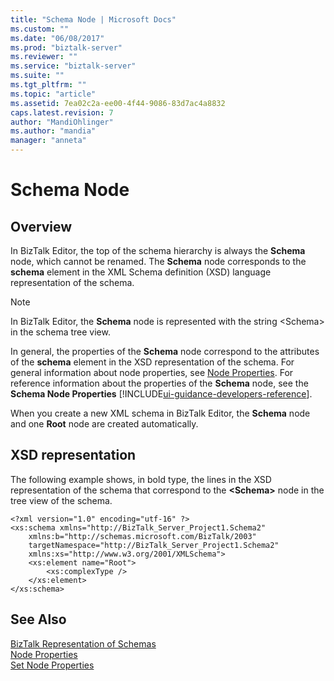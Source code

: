 ```yaml
---
title: "Schema Node | Microsoft Docs"
ms.custom: ""
ms.date: "06/08/2017"
ms.prod: "biztalk-server"
ms.reviewer: ""
ms.service: "biztalk-server"
ms.suite: ""
ms.tgt_pltfrm: ""
ms.topic: "article"
ms.assetid: 7ea02c2a-ee00-4f44-9086-83d7ac4a8832
caps.latest.revision: 7
author: "MandiOhlinger"
ms.author: "mandia"
manager: "anneta"
---
```

# Schema Node

## Overview
In BizTalk Editor, the top of the schema hierarchy is always the **Schema** node, which cannot be renamed. The **Schema** node corresponds to the **schema** element in the XML Schema definition (XSD) language representation of the schema.  
  
> [!NOTE]
>  In BizTalk Editor, the **Schema** node is represented with the string \<Schema> in the schema tree view.  
  
 In general, the properties of the **Schema** node correspond to the attributes of the **schema** element in the XSD representation of the schema. For general information about node properties, see [Node Properties](../core/node-properties.md). For reference information about the properties of the **Schema** node, see the **Schema Node Properties** [!INCLUDE[ui-guidance-developers-reference](../includes/ui-guidance-developers-reference.md)].
  
 When you create a new XML schema in BizTalk Editor, the **Schema** node and one **Root** node are created automatically.  
  
## XSD representation  
 The following example shows, in bold type, the lines in the XSD representation of the schema that correspond to the **\<Schema>** node in the tree view of the schema.  
  
```  
<?xml version="1.0" encoding="utf-16" ?>  
<xs:schema xmlns="http://BizTalk_Server_Project1.Schema2"  
    xmlns:b="http://schemas.microsoft.com/BizTalk/2003"  
    targetNamespace="http://BizTalk_Server_Project1.Schema2"  
    xmlns:xs="http://www.w3.org/2001/XMLSchema">  
    <xs:element name="Root">  
        <xs:complexType />  
    </xs:element>  
</xs:schema>  
```  
  
## See Also  
 [BizTalk Representation of Schemas](../core/biztalk-representation-of-schemas.md)   
 [Node Properties](../core/node-properties.md)   
 [Set Node Properties](../core/how-to-set-node-properties.md)
